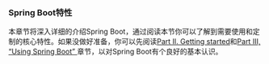 ### Spring Boot特性

本章节将深入详细的介绍Spring Boot，通过阅读本节你可以了解到需要使用和定制的核心特性。如果没做好准备，你可以先阅读[Part II. Getting started](https://docs.spring.io/spring-boot/docs/2.0.0.M7/reference/htmlsingle/#getting-started)和[Part III, “Using Spring Boot” ](https://docs.spring.io/spring-boot/docs/2.0.0.M7/reference/htmlsingle/#using-boot)章节，以对Spring Boot有个良好的基本认识。
